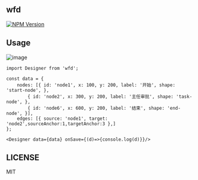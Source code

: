 ## wfd
[![NPM Version](http://img.shields.io/npm/v/wfd.svg?style=flat)](https://www.npmjs.org/package/wfd)

## Usage
![image](https://github.com/guozhaolong/wfd/raw/master/example/images/demo.jpg)
```
import Designer from 'wfd';

const data = {
    nodes: [{ id: 'node1', x: 100, y: 200, label: '开始', shape: 'start-node', },
        { id: 'node2', x: 300, y: 200, label: '主任审批', shape: 'task-node', },
        { id: 'node6', x: 600, y: 200, label: '结束', shape: 'end-node', }],
    edges: [{ source: 'node1', target: 'node2',sourceAnchor:1,targetAnchor:3 },]
};

<Designer data={data} onSave={(d)=>{console.log(d)}}/>
```
## LICENSE

MIT
